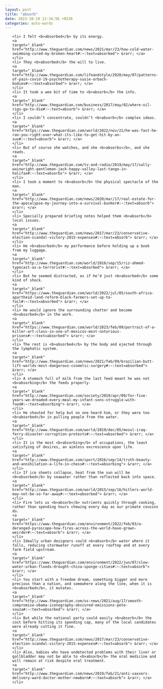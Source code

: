 ```yaml
---
layout: post
title: "absorb"
date: 2023-10-10 12:34:56 +0530
categories: auto-words
---
```

<ol>

    <li> I felt <b>absorbed</b> by its energy.
    <a 
    target="_blank" 
    href="http://www.theguardian.com/news/2021/mar/23/how-cold-water-swimming-cured-my-broken-heart#:~:text=absorbed"> &rarr; </a>
    </li>
    <li> They <b>absorbed</b> the will to live.
    <a 
    target="_blank" 
    href="http://www.theguardian.com/lifeandstyle/2020/may/07/patterns-of-pain-covid-19-psychotherapy-susie-orbach-bodies#:~:text=absorbed"> &rarr; </a>
    </li>
    <li> It took a wee bit of time to <b>absorb</b> the info.
    <a 
    target="_blank" 
    href="http://www.theguardian.com/business/2017/may/02/where-oil-rigs-go-to-die#:~:text=absorb"> &rarr; </a>
    </li>
    <li> I couldn’t concentrate, couldn’t <b>absorb</b> complex ideas.
    <a 
    target="_blank" 
    href="https://www.theguardian.com/world/2022/nov/22/he-was-fast-he-ran-you-right-over-what-its-like-to-get-hit-by-an-suv#:~:text=absorb"> &rarr; </a>
    </li>
    <li> But of course she watches, and she <b>absorbs</b>, and she reads.
    <a 
    target="_blank" 
    href="http://www.theguardian.com/tv-and-radio/2019/may/17/sally-wainwright-gentleman-jack-happy-valley-last-tango-in-halifax#:~:text=absorbs"> &rarr; </a>
    </li>
    <li> I took a moment to <b>absorb</b> the physical spectacle of the man.
    <a 
    target="_blank" 
    href="http://www.theguardian.com/news/2020/mar/17/real-estate-for-the-apocalypse-my-journey-into-a-survival-bunker#:~:text=absorb"> &rarr; </a>
    </li>
    <li> Specially prepared briefing notes helped them <b>absorb</b> local issues.
    <a 
    target="_blank" 
    href="http://www.theguardian.com/news/2017/mar/23/conservative-election-scandal-victory-2015-expenses#:~:text=absorb"> &rarr; </a>
    </li>
    <li> He <b>absorbed</b> my performance before holding up a book from my luggage.
    <a 
    target="_blank" 
    href="http://www.theguardian.com/world/2016/sep/15/riz-ahmed-typecast-as-a-terrorist#:~:text=absorbed"> &rarr; </a>
    </li>
    <li> But he seemed distracted, as if he’d just <b>absorbed</b> some kind of shock.
    <a 
    target="_blank" 
    href="https://www.theguardian.com/world/2022/jul/05/south-africa-apartheid-land-reform-black-farmers-set-up-to-fail#:~:text=absorbed"> &rarr; </a>
    </li>
    <li> He would ignore the surrounding chatter and become <b>absorbed</b> in the work.
    <a 
    target="_blank" 
    href="https://www.theguardian.com/world/2023/feb/09/portrait-of-a-killer-art-class-in-one-of-mexicos-most-notorious-prisons#:~:text=absorbed"> &rarr; </a>
    </li>
    <li> The rest is <b>absorbed</b> by the body and ejected through the lymphatic system.
    <a 
    target="_blank" 
    href="http://www.theguardian.com/news/2021/feb/09/brazilian-butt-lift-worlds-most-dangerous-cosmetic-surgery#:~:text=absorbed"> &rarr; </a>
    </li>
    <li> A stomach full of milk from the last feed meant he was not <b>absorbing</b> the feeds properly.
    <a 
    target="_blank" 
    href="http://www.theguardian.com/society/2019/apr/09/for-five-years-we-dreaded-every-meal-my-infant-sons-struggle-with-food#:~:text=absorbing"> &rarr; </a>
    </li>
    <li> He shouted for help but no one heard him, or they were too <b>absorbed</b> in pulling people from the water.
    <a 
    target="_blank" 
    href="http://www.theguardian.com/world/2019/dec/05/mosul-iraq-ferry-disaster-corruption-protests#:~:text=absorbed"> &rarr; </a>
    </li>
    <li> It is the most <b>absorbing</b> of occupations, the least satisfying of desires, an aimless excrescence upon life.
    <a 
    target="_blank" 
    href="http://www.theguardian.com/sport/2016/sep/14/truth-beauty-and-annihilation-a-life-in-chess#:~:text=absorbing"> &rarr; </a>
    </li>
    <li> If ice sheets collapse, heat from the sun will be <b>absorbed</b> by seawater rather than reflected back into space.
    <a 
    target="_blank" 
    href="http://www.theguardian.com/world/2015/sep/16/hitlers-world-may-not-be-so-far-away#:~:text=absorbed"> &rarr; </a>
    </li>
    <li> Fire lets us <b>absorb</b> nutrients quickly through cooking, rather than spending hours chewing every day as our primate cousins do.
    <a 
    target="_blank" 
    href="https://www.theguardian.com/environment/2022/feb/03/a-deranged-pyroscape-how-fires-across-the-world-have-grown-weirder#:~:text=absorb"> &rarr; </a>
    </li>
    <li> Ideally urban designers could <b>absorb</b> water where it falls, reducing stormwater runoff at every rooftop and at every farm field upstream.
    <a 
    target="_blank" 
    href="https://www.theguardian.com/environment/2022/jun/07/slow-water-urban-floods-drought-china-sponge-cities#:~:text=absorb"> &rarr; </a>
    </li>
    <li> You start with a freedom dream, something bigger and more precious than a nation, and somewhere along the line, when it is <b>absorbed</b>, it mutates.
    <a 
    target="_blank" 
    href="http://www.theguardian.com/us-news/2021/aug/17/smooth-compromise-obama-iconography-obscured-omissions-pete-souza#:~:text=absorbed"> &rarr; </a>
    </li>
    <li> But while the national party could easily <b>absorb</b> the cost before hitting its spending cap, many of the local candidates were already cutting it fine.
    <a 
    target="_blank" 
    href="http://www.theguardian.com/news/2017/mar/23/conservative-election-scandal-victory-2015-expenses#:~:text=absorb"> &rarr; </a>
    </li>
    <li> Also, babies who have undetected problems with their liver or gallbladder may not be able to <b>absorb</b> the oral medicine and will remain at risk despite oral treatment.
    <a 
    target="_blank" 
    href="http://www.theguardian.com/news/2019/feb/21/anti-vaxxers-delivery-ward-doctor-mother-newborn#:~:text=absorb"> &rarr; </a>
    </li>